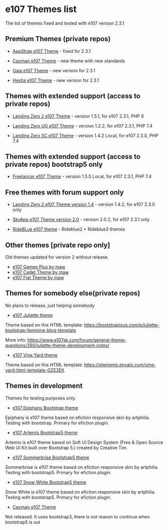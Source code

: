 # e107 Themes list

The list of themes fixed and tested with e107 version 2.3.1

## Premium Themes (private repos)

* [AppStrap e107 Theme](https://github.com/e107-Appstrap-theme) - fixed for 2.3.1

* [Cayman e107 Theme](https://github.com/e107-Cayman-theme) - new theme with new standards

* [Gaia e107 Theme](https://github.com/e107-Gaia-Hestia-themes) - new version for 2.3.1

* [Hestia e107 Theme](https://github.com/e107-Gaia-Hestia-themes) - new version for 2.3.1



## Themes with extended support (access to private repos)

* [Landing Zero 2 e107 Theme](https://github.com/e107-themes/Landing-Zero-2-version-1.5) - version 1.5.1, for e107 2.3.1, PHP 8 

* [Landing Zero UG e107 Theme](https://github.com/e107-themes/LZ-theme-for-urbangamers) - version 1.2.2, for e107 2.3.1, PHP 7.4 

* [Landing Zero SC e107 Theme](https://github.com/e107-themes/LZ-theme-for-scupone) - version 1.4.2 Local, for e107 2.3.0, PHP 7.4


## Themes with extended support (access to private repos) bootstrap5 only

* [Freelancer e107 Theme](https://github.com/e107-themes/e107-Freelancer-theme-1.5) - version 1.5.0 Local, for e107 2.3.1, PHP 7.4


## Free themes with forum support only 

* [Landing Zero 2 e107 Theme version 1.4](https://github.com/e107-themes/Landing-Zero-2-version-1.4) - version 1.4.2, for e107 2.3.0 only

* [SkyApp e107 Theme version 2.0](https://github.com/e107-themes/skyapp-e107-theme) - version 2.0.2, for e107 2.3.1 only

* [RideBLue e107 theme](https://github.com/e107-themes/Rideblue-e107-theme) - Rideblue2 + Rideblue3 themes



## Other themes [private repo only]
Old themes updated for version 2 without release.

* [e107 Games Plus by maw](https://github.com/e107-themes/e107-Games-Plus-maw-theme)  
* [e107 Cadet Theme by maw](https://github.com/e107-themes/e107-Cadet-Plus-maw-theme)  
* [e107 Flat Theme by maw](https://github.com/e107-themes/e107-Flat-maw-theme) 

## Themes for somebody else(private repos)
No plans to release, just helping somebody

* [e107 Juliette theme](https://github.com/e107-themes/e107-juliette-theme)  

Theme based on this HTML template: https://bootstrapious.com/p/juliette-bootstrap-feminine-blog-template

More info: https://www.e107sk.com/forum/general-theme-questions/260/juliette-theme-development-notes/

* [e107 Vine Yard theme](https://github.com/Jimako-e107-themes/Vine-Yard)

Theme based on this HTML template: https://elements.envato.com/vine-yard-html-template-GZE3EK



## Themes in development

Themes for testing purposes only. 

* [e107 Epiphany Bootstrap theme ](https://github.com/e107-themes/e107-Epiphany-theme) 

Epiphany is e107 theme based on efiction responsive skin by artphilia. Testing with bootstrap. Primary for efiction plugin.  

* [e107 Artemis Bootstrap5 theme](https://github.com/e107-themes/e107-Artemis-theme) 

Artemis is e107 theme based on Soft UI Design System (Free & Open Source Web UI Kit built over Bootstrap 5.) created by Creative Tim.

* [e107 Sommerbrise Bootstrap5 theme ](https://github.com/e107-themes/Sommerbrise) 

Sommerbrise is e107 theme based on efiction responsive skin by artphilia. Testing with bootstrap5. Primary for efiction plugin.  

* [e107 Snow White Bootstrap5 theme ](https://github.com/Jimako-e107-themes/SnowWhite) 

Snow White is e107 theme based on efiction responsive skin by artphilia. Testing with bootstrap5. Primary for efiction plugin.  

* [Cayman e107 Theme](https://github.com/Jimako-e107-themes/Cayman-Themes) 

Not released. It uses bootstrap3, there is not reason to continue when bootstrap5 is out


